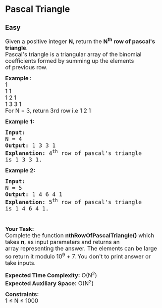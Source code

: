 # Pascal Triangle
##  Easy 
<div class="problem-statement">
                <p></p><p><span style="font-size:18px">Given a positive integer <strong>N</strong>, return the <strong>N<sup>th</sup> row&nbsp;of pascal's triangle</strong>.<br>
Pascal's triangle is a triangular&nbsp;array of the binomial coefficients&nbsp;formed by summing up the elements of&nbsp;previous row.</span></p>

<p><span style="font-size:18px"><strong>Example :</strong><br>
1<br>
1 1<br>
1 2 1<br>
1 3 3 1<br>
For N = 3, return 3rd row i.e 1 2 1</span></p>

<p><span style="font-size:18px"><strong>Example 1:</strong></span></p>

<pre><span style="font-size:18px"><strong>Input:
</strong>N = 4
<strong>Output:</strong> 1 3 3 1
<strong>Explanation:</strong> 4<sup>th</sup>&nbsp;row of pascal's triangle
is 1 3 3 1.
</span></pre>

<p><span style="font-size:18px"><strong>Example 2:</strong></span></p>

<pre><span style="font-size:18px"><strong>Input:
</strong>N = 5
<strong>Output:</strong> 1 4 6 4 1
<strong>Explanation:</strong>&nbsp;5<sup>th</sup>&nbsp;row of pascal's triangle
is 1 4 6 4 1.</span></pre>

<p>&nbsp;</p>

<p><span style="font-size:18px"><strong>Your Task:</strong><br>
Complete the function <strong>nthRowOfPascalTriangle()</strong>&nbsp;which takes <strong>n</strong>,&nbsp;as input parameters&nbsp;and returns an array&nbsp;representing the answer.&nbsp;The elements can be large so return&nbsp;it modulo 10<sup>9</sup>&nbsp;+ 7. You don't to print answer or take inputs.</span></p>

<p><span style="font-size:18px"><strong>Expected Time Complexity:</strong>&nbsp;O(N<sup>2</sup>)<br>
<strong>Expected Auxiliary Space:</strong>&nbsp;O(N<sup>2</sup>)</span></p>

<p><span style="font-size:18px"><strong>Constraints:</strong><br>
1 ≤ N ≤ 1000</span></p>

<p>&nbsp;</p>
 <p></p>
            </div>